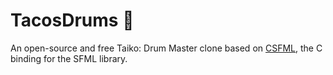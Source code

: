 # TacosDrums :taco:
An open-source and free Taiko: Drum Master clone based on [CSFML](https://github.com/SFML/CSFML), the C binding for the SFML library.
